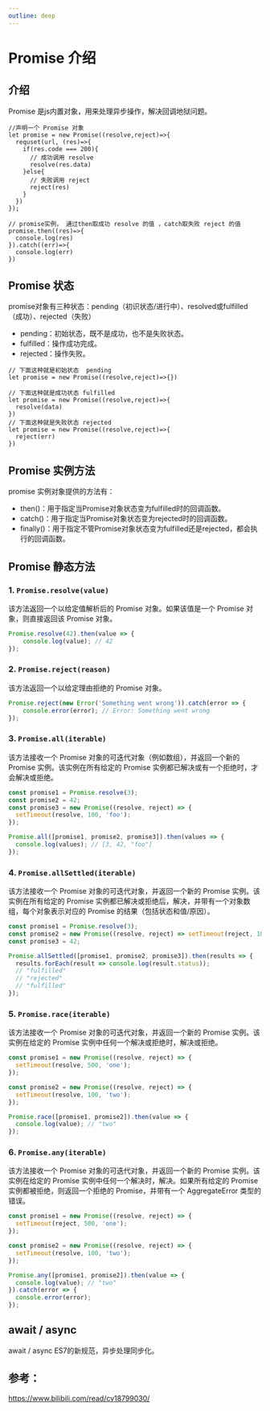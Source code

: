 ```yaml
---
outline: deep
---
```


# Promise 介绍

## 介绍
Promise 是js内置对象，用来处理异步操作，解决回调地狱问题。
```
//声明一个 Promise 对象
let promise = new Promise((resolve,reject)=>{
  requset(url, (res)=>{
    if(res.code === 200){
      // 成功调用 resolve
      resolve(res.data)
    }else{
      // 失败调用 reject
      reject(res)
    }
  })
});

// promise实例， 通过then取成功 resolve 的值 ，catch取失败 reject 的值
promise.then((res)=>{
  console.log(res)
}).catch((err)=>{
  console.log(err)
})
```
## Promise 状态
promise对象有三种状态：pending（初识状态/进行中）、resolved或fulfilled（成功）、rejected（失败）
- pending：初始状态，既不是成功，也不是失败状态。
- fulfilled：操作成功完成。
- rejected：操作失败。

```
// 下面这种就是初始状态  pending
let promise = new Promise((resolve,reject)=>{})

// 下面这种就是成功状态 fulfilled
let promise = new Promise((resolve,reject)=>{
  resolve(data)
})
// 下面这种就是失败状态 rejected
let promise = new Promise((resolve,reject)=>{
  reject(err)
})
```

## Promise 实例方法
promise 实例对象提供的方法有：
- then()：用于指定当Promise对象状态变为fulfilled时的回调函数。
- catch()：用于指定当Promise对象状态变为rejected时的回调函数。
- finally()：用于指定不管Promise对象状态变为fulfilled还是rejected，都会执行的回调函数。

## Promise 静态方法
### 1. `Promise.resolve(value)`
该方法返回一个以给定值解析后的 Promise 对象。如果该值是一个 Promise 对象，则直接返回该 Promise 对象。

```javascript
Promise.resolve(42).then(value => {
    console.log(value); // 42
});
```

### 2. `Promise.reject(reason)`
该方法返回一个以给定理由拒绝的 Promise 对象。

```javascript
Promise.reject(new Error('Something went wrong')).catch(error => {
    console.error(error); // Error: Something went wrong
});
```

### 3. `Promise.all(iterable)`
该方法接收一个 Promise 对象的可迭代对象（例如数组），并返回一个新的 Promise 实例。该实例在所有给定的 Promise 实例都已解决或有一个拒绝时，才会解决或拒绝。

```javascript
const promise1 = Promise.resolve(3);
const promise2 = 42;
const promise3 = new Promise((resolve, reject) => {
  setTimeout(resolve, 100, 'foo');
});

Promise.all([promise1, promise2, promise3]).then(values => {
  console.log(values); // [3, 42, "foo"]
});
```

### 4. `Promise.allSettled(iterable)`
该方法接收一个 Promise 对象的可迭代对象，并返回一个新的 Promise 实例。该实例在所有给定的 Promise 实例都已解决或拒绝后，解决，并带有一个对象数组，每个对象表示对应的 Promise 的结果（包括状态和值/原因）。

```javascript
const promise1 = Promise.resolve(3);
const promise2 = new Promise((resolve, reject) => setTimeout(reject, 100, 'foo'));
const promise3 = 42;

Promise.allSettled([promise1, promise2, promise3]).then(results => {
  results.forEach(result => console.log(result.status));
  // "fulfilled"
  // "rejected"
  // "fulfilled"
});
```

### 5. `Promise.race(iterable)`
该方法接收一个 Promise 对象的可迭代对象，并返回一个新的 Promise 实例。该实例在给定的 Promise 实例中任何一个解决或拒绝时，解决或拒绝。

```javascript
const promise1 = new Promise((resolve, reject) => {
  setTimeout(resolve, 500, 'one');
});

const promise2 = new Promise((resolve, reject) => {
  setTimeout(resolve, 100, 'two');
});

Promise.race([promise1, promise2]).then(value => {
  console.log(value); // "two"
});
```

### 6. `Promise.any(iterable)`
该方法接收一个 Promise 对象的可迭代对象，并返回一个新的 Promise 实例。该实例在给定的 Promise 实例中任何一个解决时，解决。如果所有给定的 Promise 实例都被拒绝，则返回一个拒绝的 Promise，并带有一个 AggregateError 类型的错误。

```javascript
const promise1 = new Promise((resolve, reject) => {
  setTimeout(reject, 500, 'one');
});

const promise2 = new Promise((resolve, reject) => {
  setTimeout(resolve, 100, 'two');
});

Promise.any([promise1, promise2]).then(value => {
  console.log(value); // "two"
}).catch(error => {
  console.error(error);
});
```

## await / async 
await / async ES7的新规范，异步处理同步化。  

## 参考：
https://www.bilibili.com/read/cv18799030/

